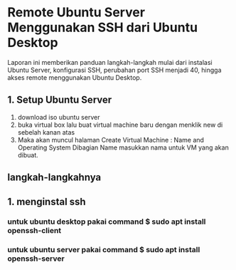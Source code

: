 # Remote Ubuntu Server Menggunakan SSH dari Ubuntu Desktop
Laporan ini memberikan panduan langkah-langkah mulai dari instalasi Ubuntu Server, konfigurasi SSH, perubahan port SSH menjadi 40, hingga akses remote menggunakan Ubuntu Desktop.
## 1. Setup Ubuntu Server
1. download iso ubuntu server
2. buka virtual box lalu buat virtual machine baru dengan menklik new di sebelah kanan atas
3. Maka akan muncul halaman Create Virtual Machine : Name and Operating System
    Dibagian Name masukkan nama untuk VM yang akan dibuat.
## langkah-langkahnya
## 1. menginstal ssh
   ### untuk ubuntu desktop pakai command $ sudo apt install openssh-client
   ### untuk ubuntu server pakai command $ sudo apt install openssh-server
